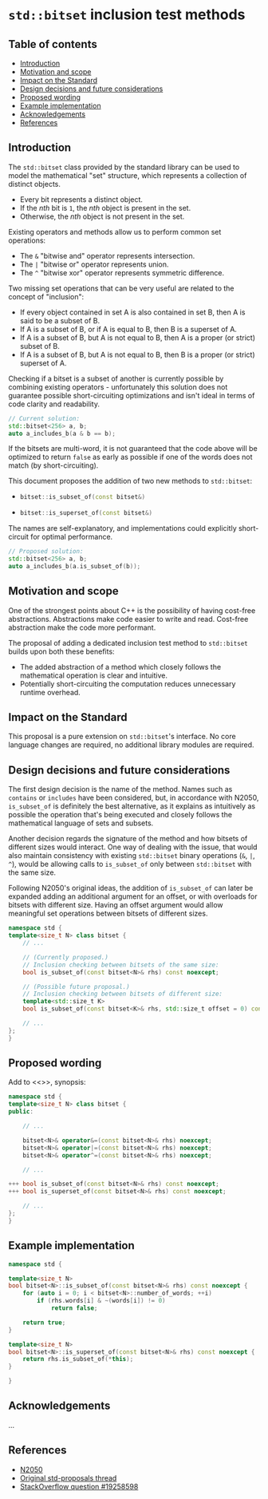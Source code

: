 # `std::bitset` inclusion test methods

## Table of contents

* [Introduction](#introduction)
* [Motivation and scope](#motivation-and-scope)
* [Impact on the Standard](#impact-on-the-standard)
* [Design decisions and future considerations](#design-decisions-and-future-considerations)
* [Proposed wording](#proposed-wording)
* [Example implementation](#example-implementation)
* [Acknowledgements](#acknowledgments)
* [References](#references)



## Introduction

The `std::bitset` class provided by the standard library can be used to model the mathematical "set" structure, which represents a collection of distinct objects.

* Every bit represents a distinct object.
* If the *nth* bit is `1`, the *nth* object is present in the set.
* Otherwise, the *nth* object is not present in the set.

Existing operators and methods allow us to perform common set operations:
* The `&` "bitwise and" operator represents intersection.
* The `|` "bitwise or" operator represents union.
* The `^` "bitwise xor" operator represents symmetric difference.

Two missing set operations that can be very useful are related to the concept of "inclusion":
* If every object contained in set A is also contained in set B, then A is said to be a subset of B.
* If A is a subset of B, or if A is equal to B, then B is a superset of A.
* If A is a subset of B, but A is not equal to B, then A is a proper (or strict) subset of B.
* If A is a subset of B, but A is not equal to B, then B is a proper (or strict) superset of A.

Checking if a bitset is a subset of another is currently possible by combining existing operators - unfortunately this solution does not guarantee possible short-circuiting optimizations and isn't ideal in terms of code clarity and readability.

```cxx
// Current solution:
std::bitset<256> a, b;
auto a_includes_b(a & b == b);
```

If the bitsets are multi-word, it is not guaranteed that the code above will be optimized to return `false` as early as possible if one of the words does not match (by short-circuiting).

This document proposes the addition of two new methods to `std::bitset`:
* ```cxx
  bitset::is_subset_of(const bitset&)
  ```
* ```cxx
  bitset::is_superset_of(const bitset&)
  ```

The names are self-explanatory, and implementations could explicitly short-circuit for optimal performance.

```cxx
// Proposed solution:
std::bitset<256> a, b;
auto a_includes_b(a.is_subset_of(b));
```


## Motivation and scope

One of the strongest points about C++ is the possibility of having cost-free abstractions.
Abstractions make code easier to write and read.
Cost-free abstraction make the code more performant.

The proposal of adding a dedicated inclusion test method to `std::bitset` builds upon both these benefits:
* The added abstraction of a method which closely follows the mathematical operation is clear and intuitive.
* Potentially short-circuiting the computation reduces unnecessary runtime overhead.


## Impact on the Standard

This proposal is a pure extension on `std::bitset`'s interface. No core language changes are required, no additional library modules are required.


## Design decisions and future considerations

The first design decision is the name of the method.
Names such as `contains` or `includes` have been considered, but, in accordance with N2050, `is_subset_of` is definitely the best alternative, as it explains as intuitively as possible the operation that's being executed and closely follows the mathematical language of sets and subsets.

Another decision regards the signature of the method and how bitsets of different sizes would interact.
One way of dealing with the issue, that would also maintain consistency with existing `std::bitset` binary operations (`&`, `|`, `^`), would be allowing calls to `is_subset_of` only between `std::bitset` with the same size.

Following N2050's original ideas, the addition of `is_subset_of` can later be expanded adding an additional argument for an offset, or with overloads for bitsets with different size.
Having an offset argument would allow meaningful set operations between bitsets of different sizes.

```cxx
namespace std {
template<size_t N> class bitset {
    // ...

    // (Currently proposed.)
    // Inclusion checking between bitsets of the same size:
    bool is_subset_of(const bitset<N>& rhs) const noexcept;

    // (Possible future proposal.)
    // Inclusion checking between bitsets of different size:
    template<std::size_t K>
    bool is_subset_of(const bitset<K>& rhs, std::size_t offset = 0) const noexcept;

    // ...
};
}
```



## Proposed wording

Add to <<<standard id here>>>, <bitset> synopsis:

```cxx
namespace std {
template<size_t N> class bitset {
public:

    // ...

    bitset<N>& operator&=(const bitset<N>& rhs) noexcept;
    bitset<N>& operator|=(const bitset<N>& rhs) noexcept;
    bitset<N>& operator^=(const bitset<N>& rhs) noexcept;

    // ...

+++ bool is_subset_of(const bitset<N>& rhs) const noexcept;
+++ bool is_superset_of(const bitset<N>& rhs) const noexcept;

    // ...
};
}
```


## Example implementation

```cxx
namespace std {

template<size_t N>
bool bitset<N>::is_subset_of(const bitset<N>& rhs) const noexcept {
    for (auto i = 0; i < bitset<N>::number_of_words; ++i)
        if (rhs.words[i] & ~(words[i]) != 0)
            return false;

    return true;
}

template<size_t N>
bool bitset<N>::is_superset_of(const bitset<N>& rhs) const noexcept {
    return rhs.is_subset_of(*this);
}

}
```


## Acknowledgements

...


## References

* [N2050](http://www.open-std.org/jtc1/sc22/wg21/docs/papers/2006/n2050.pdf)
* [Original std-proposals thread](https://groups.google.com/a/isocpp.org/forum/?fromgroups#!topic/std-proposals/go4tznGMyjs)
* [StackOverflow question #19258598](http://stackoverflow.com/questions/19258598/check-if-a-bitset-contains-all-values-of-another-bitset)
